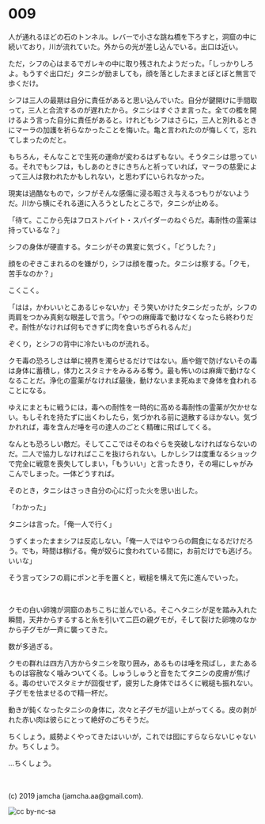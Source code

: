 

# 009

人が通れるほどの石のトンネル。レバーで小さな跳ね橋を下ろすと，洞窟の中に続いており，川が流れていた。外からの光が差し込んでいる。出口は近い。

ただ，シフの心はまるでガレキの中に取り残されたようだった。「しっかりしろよ。もうすぐ出口だ」タニシが励ましても，顔を落としたままとぼとぼと無言で歩くだけ。

シフは三人の最期は自分に責任があると思い込んでいた。自分が鍵開けに手間取って，三人と合流するのが遅れたから。タニシはすぐさま言った。全ての檻を開けるよう言った自分に責任があると。けれどもシフはさらに，三人と別れるときにマーラの加護を祈らなかったことを悔いた。亀と言われたのが悔しくて，忘れてしまったのだと。

もちろん，そんなことで生死の運命が変わるはずもない。そうタニシは思っている。それでもシフは，もしあのときにきちんと祈っていれば，マーラの慈愛によって三人は救われたかもしれない，と思わずにいられなかった。

現実は過酷なもので，シフがそんな感傷に浸る暇さえ与えるつもりがないようだ。川から横にそれる道に入ろうとしたところで，タニシが止める。

「待て。ここから先はフロストバイト・スパイダーのねぐらだ。毒耐性の霊薬は持っているな？」

シフの身体が硬直する。タニシがその異変に気づく。「どうした？」

顔をのぞきこまれるのを嫌がり，シフは顔を覆った。タニシは察する。「クモ，苦手なのか？」

こくこく。

「はは，かわいいとこあるじゃないか」そう笑いかけたタニシだったが，シフの両肩をつかみ真剣な眼差しで言う。「やつの麻痺毒で動けなくなったら終わりだぞ。耐性がなければ何もできずに肉を食いちぎられるんだ」

ぞくり，とシフの背中に冷たいものが流れる。

クモ毒の恐ろしさは単に視界を濁らせるだけではない。盾や鎧で防げないその毒は身体に蓄積し，体力とスタミナをみるみる奪う。最も怖いのは麻痺で動けなくなることだ。浄化の霊薬がなければ最後，動けないまま死ぬまで身体を食われることになる。

ゆえにまともに戦うには，毒への耐性を一時的に高める毒耐性の霊薬が欠かせない。もしそれを持たずに出くわしたら，気づかれる前に退散するほかない。気づかれれば，毒を含んだ唾を弓の達人のごとく精確に飛ばしてくる。

なんとも恐ろしい敵だ。そしてここではそのねぐらを突破しなければならないのだ。二人で協力しなければここを抜けられない。しかしシフは度重なるショックで完全に戦意を喪失してしまい，「もういい」と言ったきり，その場にしゃがみこんでしまった。一体どうすれば。

そのとき，タニシはさっき自分の心に灯った火を思い出した。

「わかった」

タニシは言った。「俺一人で行く」

うずくまったままシフは反応しない。「俺一人ではやつらの餌食になるだけだろう。でも，時間は稼げる。俺が奴らに食われている間に，お前だけでも逃げろ。いいな」

そう言ってシフの肩にポンと手を置くと，戦槌を構えて先に進んでいった。

<br>

クモの白い卵塊が洞窟のあちこちに並んでいる。そこへタニシが足を踏み入れた瞬間，天井からするすると糸を引いて二匹の親グモが，そして裂けた卵塊のなかから子グモが一斉に襲ってきた。

数が多過ぎる。

クモの群れは四方八方からタニシを取り囲み，あるものは唾を飛ばし，またあるものは容赦なく噛みついてくる。しゅうしゅうと音をたてタニシの皮膚が焦げる。毒のせいでスタミナが回復せず，疲労した身体ではろくに戦槌も振れない。子グモを怯ませるので精一杯だ。

動きが鈍くなったタニシの身体に，次々と子グモが這い上がってくる。皮の剥がれた赤い肉は彼らにとって絶好のごちそうだ。

ちくしょう。威勢よくやってきたはいいが，これでは囮にすらならないじゃないか。ちくしょう。

…ちくしょう。

<br>
<br>
(c) 2019 jamcha (jamcha.aa@gmail.com).

![cc by-nc-sa](https://i.creativecommons.org/l/by-nc-sa/4.0/88x31.png)

